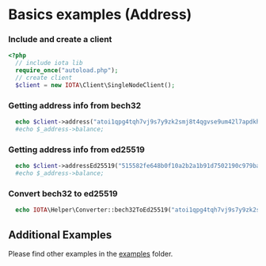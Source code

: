 # Basics examples (Address)

### Include and create a client

```php
<?php
  // include iota lib
  require_once("autoload.php");
  // create client
  $client = new IOTA\Client\SingleNodeClient();
```

### Getting address info from bech32

```php
  echo $client->address("atoi1qpg4tqh7vj9s7y9zk2smj8t4qgvse9um42l7apdkhw6syp5ju4w3vet6gtj");
  #echo $_address->balance;
```

### Getting address info from ed25519

```php
  echo $client->addressEd25519("515582fe648b0f10a2b2a1b91d7502190c979baabfee85b6bbb5020692e55d16");
  #echo $_address->balance;
```

### Convert bech32 to ed25519

```php
  echo IOTA\Helper\Converter::bech32ToEd25519("atoi1qpg4tqh7vj9s7y9zk2smj8t4qgvse9um42l7apdkhw6syp5ju4w3vet6gtj");
```


## Additional Examples

Please find other examples in the [examples](https://github.com/iota-community/iota.php/tree/main/examples) folder.
